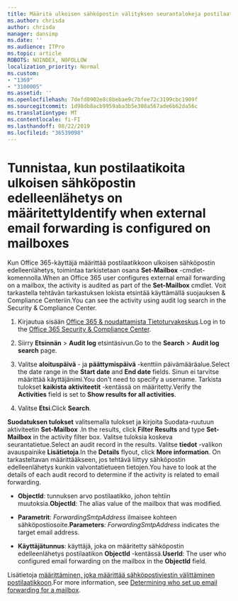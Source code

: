 ```yaml
---
title: Määritä ulkoisen sähköpostin välityksen seurantalokeja postilaatikoita
ms.author: chrisda
author: chrisda
manager: dansimp
ms.date: ''
ms.audience: ITPro
ms.topic: article
ROBOTS: NOINDEX, NOFOLLOW
localization_priority: Normal
ms.custom:
- "1369"
- "3100005"
ms.assetid: ''
ms.openlocfilehash: 7defd0902e8c8bebae9c7bfee72c3199cbc1909f
ms.sourcegitcommit: 1d98db8acb9959aba3b5e308a567ade6b62da56c
ms.translationtype: MT
ms.contentlocale: fi-FI
ms.lasthandoff: 08/22/2019
ms.locfileid: "36539098"
---
```

# <a name="identify-when-external-email-forwarding-is-configured-on-mailboxes"></a><span data-ttu-id="03b8a-102">Tunnistaa, kun postilaatikoita ulkoisen sähköpostin edelleenlähetys on määritetty</span><span class="sxs-lookup"><span data-stu-id="03b8a-102">Identify when external email forwarding is configured on mailboxes</span></span>

<span data-ttu-id="03b8a-103">Kun Office 365-käyttäjä määrittää postilaatikkoon ulkoisen sähköpostin edelleenlähetys, toimintaa tarkistetaan osana **Set-Mailbox** -cmdlet-komennolla.</span><span class="sxs-lookup"><span data-stu-id="03b8a-103">When an Office 365  user configures external email forwarding on a mailbox, the activity is audited as part of the **Set-Mailbox** cmdlet.</span></span> <span data-ttu-id="03b8a-104">Voit tarkastella tehtävän tarkastuksen lokista etsintää käyttämällä suojauksen & Compliance Centeriin.</span><span class="sxs-lookup"><span data-stu-id="03b8a-104">You can see the activity using audit log search in the Security & Compliance Center.</span></span>

1. <span data-ttu-id="03b8a-105">Kirjautua sisään [Office 365 & noudattamista Tietoturvakeskus](https://protection.office.com/).</span><span class="sxs-lookup"><span data-stu-id="03b8a-105">Log in to the [Office 365 Security & Compliance Center](https://protection.office.com/).</span></span>

2. <span data-ttu-id="03b8a-106">Siirry **Etsinnän** > **Audit log** etsintäsivun.</span><span class="sxs-lookup"><span data-stu-id="03b8a-106">Go to the **Search** > **Audit log search** page.</span></span>

3. <span data-ttu-id="03b8a-107">Valitse **aloituspäivä** - ja **päättymispäivä** -kenttiin päivämääräalue.</span><span class="sxs-lookup"><span data-stu-id="03b8a-107">Select the date range in the **Start date** and **End date** fields.</span></span> <span data-ttu-id="03b8a-108">Sinun ei tarvitse määrittää käyttäjänimi.</span><span class="sxs-lookup"><span data-stu-id="03b8a-108">You don't need to specify a username.</span></span> <span data-ttu-id="03b8a-109">Tarkista tulokset **kaikista** **aktiviteetit** -kentässä on määritetty.</span><span class="sxs-lookup"><span data-stu-id="03b8a-109">Verify the **Activities** field is set to **Show results for all activities**.</span></span>

4. <span data-ttu-id="03b8a-110">Valitse **Etsi**.</span><span class="sxs-lookup"><span data-stu-id="03b8a-110">Click **Search**.</span></span>

<span data-ttu-id="03b8a-111">**Suodatuksen tulokset** valitsemalla tulokset ja kirjoita Suodata-ruutuun aktiviteetin **Set-Mailbox** .</span><span class="sxs-lookup"><span data-stu-id="03b8a-111">In the results, click **Filter Results** and type **Set-Mailbox** in the activity filter box.</span></span> <span data-ttu-id="03b8a-112">Valitse tuloksia koskeva seurantatietue.</span><span class="sxs-lookup"><span data-stu-id="03b8a-112">Select an audit record in the results.</span></span> <span data-ttu-id="03b8a-113">Valitse **tiedot** -valikon avauspainike **Lisätietoja**.</span><span class="sxs-lookup"><span data-stu-id="03b8a-113">In the **Details** flyout, click **More information**.</span></span> <span data-ttu-id="03b8a-114">On tarkasteltavan määrittääkseen, jos tehtävä liittyy sähköpostin edelleenlähetys kunkin valvontatietueen tietojen.</span><span class="sxs-lookup"><span data-stu-id="03b8a-114">You have to look at the details of each audit record to determine if the activity is related to email forwarding.</span></span>

- <span data-ttu-id="03b8a-115">**ObjectId**: tunnuksen arvo postilaatikko, johon tehtiin muutoksia.</span><span class="sxs-lookup"><span data-stu-id="03b8a-115">**ObjectId**: The alias value of the mailbox that was modified.</span></span>

- <span data-ttu-id="03b8a-116">**Parametrit**: _ForwardingSmtpAddress_ ilmaisee kohteen sähköpostiosoite.</span><span class="sxs-lookup"><span data-stu-id="03b8a-116">**Parameters**: _ForwardingSmtpAddress_ indicates the target email address.</span></span>

- <span data-ttu-id="03b8a-117">**Käyttäjätunnus**: käyttäjä, joka on määritetty sähköpostin edelleenlähetys postilaatikon **ObjectId** -kentässä.</span><span class="sxs-lookup"><span data-stu-id="03b8a-117">**UserId**: The user who configured email forwarding on the mailbox in the **ObjectId** field.</span></span>

<span data-ttu-id="03b8a-118">Lisätietoja [määrittäminen, joka määrittää sähköpostiviestin välittäminen postilaatikkoon](https://docs.microsoft.com/office365/securitycompliance/auditing-troubleshooting-scenarios#determining-who-set-up-email-forwarding-for-a-mailbox).</span><span class="sxs-lookup"><span data-stu-id="03b8a-118">For more information, see [Determining who set up email forwarding for a mailbox](https://docs.microsoft.com/office365/securitycompliance/auditing-troubleshooting-scenarios#determining-who-set-up-email-forwarding-for-a-mailbox).</span></span>
